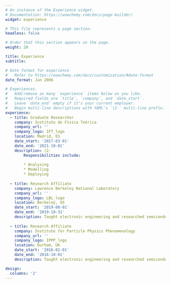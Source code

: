 ```yaml
---
# An instance of the Experience widget.
# Documentation: https://wowchemy.com/docs/page-builder/
widget: experience

# This file represents a page section.
headless: false

# Order that this section appears on the page.
weight: 20

title: Experience
subtitle:

# Date format for experience
#   Refer to https://wowchemy.com/docs/customization/#date-format
date_format: Jan 2006

# Experiences.
#   Add/remove as many `experience` items below as you like.
#   Required fields are `title`, `company`, and `date_start`.
#   Leave `date_end` empty if it's your current employer.
#   Begin multi-line descriptions with YAML's `|2-` multi-line prefix.
experience:
  - title: Graduate Researcher
    company: Instituto de Física Teórica
    company_url: ''
    company_logo: IFT_logo
    location: Madrid, ES
    date_start: '2017-03-01'
    date_end: '2021-10-01'
    description: |2-
        Responsibilities include:
        
        * Analysing
        * Modelling
        * Deploying
        
  - title: Research Affiliate
    company: Lawrence Berkeley National Laboratory
    company_url: ''
    company_logo: LBL_logo
    location: Berkeley, US
    date_start: '2019-08-01'
    date_end: '2019-10-31'
    description: Taught electronic engineering and researched semiconductor physics.
    
  - title: Research Affiliate
    company: Institute for Particle Physics Phenomenology
    company_url: ''
    company_logo: IPPP_logo
    location: Durham, UK
    date_start: '2016-01-01'
    date_end: '2016-10-01'
    description: Taught electronic engineering and researched semiconductor physics.

design:
  columns: '2'
---
```

